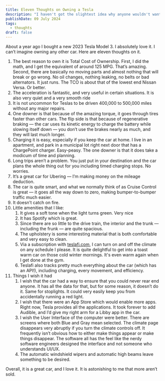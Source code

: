 ```yaml
---
title: Eleven Thoughts on Owning a Tesla
description: "I haven't got the slightest idea why anyone wouldn't want to own a Tesla"
publishDate: 09 July 2024
tags:
  - thoughts
draft: false
---
```


About a year ago I bought a new 2023 Tesla Model 3.  I absolutely love it.  I can’t imagine owning any other car. Here are eleven thoughts on it.

1. The best reason to own it is Total Cost of Ownership.  First, I did the math, and I get the equivalent of around 125 MPG. That’s amazing.  Second, there are basically no moving parts and almost nothing that will break or go wrong.  No oil changes, nothing leaking, no belts or bad alternators. It just runs.  The TCO is about that of the lowest end Nissan Versa.  Or better.
2. The acceleration is fantastic, and very useful in certain situations.  It is also very quiet and a very smooth ride
3. It is not uncommon for Teslas to be driven 400,000 to 500,000 miles without any major repairs.
4. One downer is that because of the amazing torque, it goes through tires faster than other cars. The flip side is that because of regenerative braking — the car uses its kinetic energy to charge the battery while slowing itself down —  you don’t use the brakes nearly as much, and they will last much longer.
5. Charging it is easy, especially if you keep the car at home.  I live in an apartment, and park in a municipal lot right next door that has a ChargePoint charger.  Easy-peasy.  The one downer is that it does take a modicum of time and planning.
6. Long trips aren’t a problem.  You just put in your destination and the car plans the whole thing out for you including timed charging stops.  No worries.
7. It’s a great car for Ubering — I’m making money on the mileage deduction.
8. The car is quite smart, and what we normally think of as Cruise Control is great — it goes all the way down to zero, making bumper-to-bumper traffic much easier.
9. It doesn’t catch on fire.
10. Little amenities that I like:
    1. It gives a soft tone when the light turns green.  Very nice
    2. It has Spotify which is great.
    3. Since there are so little to the drive train, the interior and the trunk — including the frunk — are quite spacious.
    4. The upholstery is some interesting material that is both comfortable and very easy to clean.
    5. Via a subscription with [teslafi.com](https://teslafi.com/), I can turn on and off the climate on any schedule I please.  It is quite delightful to get into a toast warm car on those cold winter mornings. It's even warm again when I get done at the gym.
    6. Teslafi also tracks pretty much everything about the car (which has an API!), including charging, every movement, and efficiency.
11. Things I wish it had
    1. I wish that the car had a way to ensure that you could never rear end anyone. It has all the data for that, but for some reason, it doesn’t do it. Same for stoplights.  It could very easily keep you from accidentally running a red light.
    2. I wish that there were an App Store which would enable more apps.  Right now, Tesla provides all the applications.  It took forever to add Audible, and I’d give my right arm for a Libby app in the car.
    3. I wish the User Interface of the computer were better.  There are screens where both Blue and Gray mean selected.  The climate page disappears very abruptly if you turn the climate controls off.  It frequently isn’t obvious how to either make things appear or make things disappear.  The software all has the feel like the nerdy software engineers designed the interface and not someone who understands UI/UX.
    4. The automatic windshield wipers and automatic high beams leave something to be desired.

Overall, it is a great car, and I love it.  It is astonishing to me that more aren’t sold.